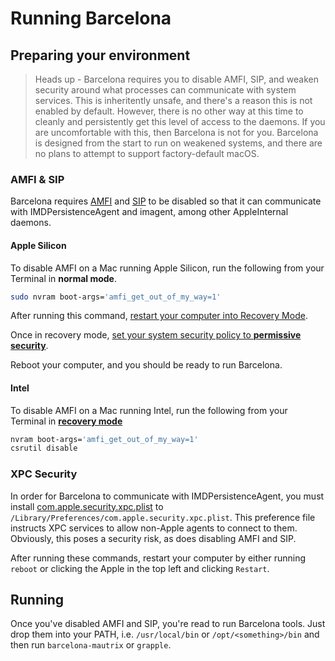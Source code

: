# Running Barcelona

## Preparing your environment

> Heads up - Barcelona requires you to disable AMFI, SIP, and weaken security around what processes can communicate with system services. This is inheritently unsafe, and there's a reason this is not enabled by default. However, there is no other way at this time to cleanly and persistently get this level of access to the daemons. If you are uncomfortable with this, then Barcelona is not for you. Barcelona is designed from the start to run on weakened systems, and there are no plans to attempt to support factory-default macOS.

### AMFI & SIP
Barcelona requires [AMFI](https://www.theiphonewiki.com/wiki/AppleMobileFileIntegrity) and [SIP](https://support.apple.com/en-us/HT204899) to be disabled so that it can communicate with IMDPersistenceAgent and imagent, among other AppleInternal daemons.

#### Apple Silicon
To disable AMFI on a Mac running Apple Silicon, run the following from your Terminal in **normal mode**.

```bash
sudo nvram boot-args='amfi_get_out_of_my_way=1'
```

After running this command, [restart your computer into Recovery Mode](https://support.apple.com/guide/mac-help/macos-recovery-a-mac-apple-silicon-mchl82829c17/mac).

Once in recovery mode, [set your system security policy to **permissive security**](https://support.apple.com/guide/security/startup-disk-security-policy-control-sec7d92dc49f/web).

Reboot your computer, and you should be ready to run Barcelona.

#### Intel
To disable AMFI on a Mac running Intel, run the following from your Terminal in [**recovery mode**](https://support.apple.com/guide/mac-help/use-macos-recovery-on-an-intel-based-mac-mchl338cf9a8/mac)

```bash
nvram boot-args='amfi_get_out_of_my_way=1'
csrutil disable
```

### XPC Security
In order for Barcelona to communicate with IMDPersistenceAgent, you must install [com.apple.security.xpc.plist](com.apple.security.xpc.plist) to `/Library/Preferences/com.apple.security.xpc.plist`. This preference file instructs XPC services to allow non-Apple agents to connect to them. Obviously, this poses a security risk, as does disabling AMFI and SIP.

After running these commands, restart your computer by either running `reboot` or clicking the Apple in the top left and clicking `Restart`.

## Running
Once you've disabled AMFI and SIP, you're read to run Barcelona tools. Just drop them into your PATH, i.e. `/usr/local/bin` or `/opt/<something>/bin` and then run `barcelona-mautrix` or `grapple`.
